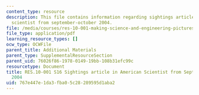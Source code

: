 ```yaml
---
content_type: resource
description: This file contains information regarding sightings article in american
  scientist from september-october 2004.
file: /media/courses/res-10-001-making-science-and-engineering-pictures-a-practical-guide-to-presenting-your-work-spring-2016/767e447e1da3fba05c28289595d1aba2_MITRES_10_001S16_SeptOct04.pdf
file_type: application/pdf
learning_resource_types: []
ocw_type: OCWFile
parent_title: Additional Materials
parent_type: SupplementalResourceSection
parent_uid: 76026f86-1978-0149-19bb-108b31efc99c
resourcetype: Document
title: RES.10-001 S16 Sightings article in American Scientist from September-October
  2004
uid: 767e447e-1da3-fba0-5c28-289595d1aba2
---
```

